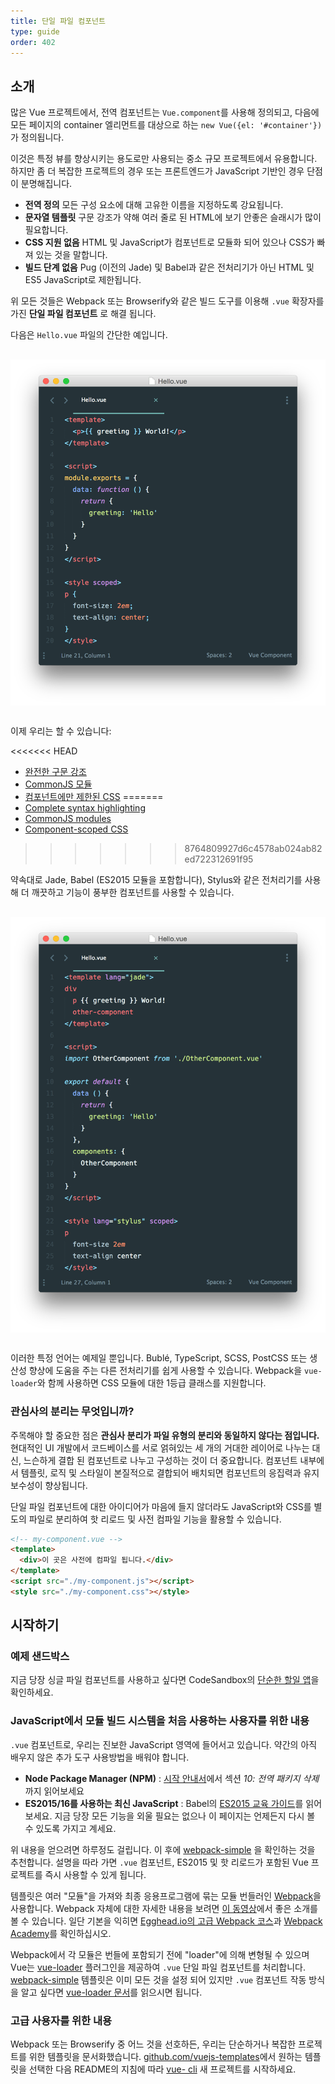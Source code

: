 ```yaml
---
title: 단일 파일 컴포넌트
type: guide
order: 402
---
```


## 소개

많은 Vue 프로젝트에서, 전역 컴포넌트는 `Vue.component`를 사용해 정의되고, 다음에 모든 페이지의 container 엘리먼트를 대상으로 하는 `new Vue({el: '#container'})`가 정의됩니다.

이것은 특정 뷰를 향상시키는 용도로만 사용되는 중소 규모 프로젝트에서 유용합니다. 하지만 좀 더 복잡한 프로젝트의 경우 또는 프론트엔드가 JavaScript 기반인 경우 단점이 분명해집니다.

- **전역 정의** 모든 구성 요소에 대해 고유한 이름을 지정하도록 강요됩니다.
- **문자열 템플릿** 구문 강조가 약해 여러 줄로 된 HTML에 보기 안좋은 슬래시가 많이 필요합니다.
- **CSS 지원 없음** HTML 및 JavaScript가 컴포넌트로 모듈화 되어 있으나 CSS가 빠져 있는 것을 말합니다.
- **빌드 단계 없음** Pug (이전의 Jade) 및 Babel과 같은 전처리기가 아닌 HTML 및 ES5 JavaScript로 제한됩니다.

위 모든 것들은 Webpack 또는 Browserify와 같은 빌드 도구를 이용해 `.vue` 확장자를 가진 **단일 파일 컴포넌트** 로 해결 됩니다.

다음은 `Hello.vue` 파일의 간단한 예입니다.

<img src="/images/vue-component.png" style="display: block; margin: 30px auto;">

이제 우리는 할 수 있습니다:

<<<<<<< HEAD
- [완전한 구문 강조](https://github.com/vuejs/awesome-vue#source-code-editing)
- [CommonJS 모듈](https://webpack.js.org/concepts/modules/#what-is-a-webpack-module)
- [컴포넌트에만 제한된 CSS](https://github.com/vuejs/vue-loader/blob/master/docs/en/features/scoped-css.md)
=======
- [Complete syntax highlighting](https://github.com/vuejs/awesome-vue#source-code-editing)
- [CommonJS modules](https://webpack.js.org/concepts/modules/#what-is-a-webpack-module)
- [Component-scoped CSS](https://vue-loader.vuejs.org/en/features/scoped-css.html)
>>>>>>> 8764809927d6c4578ab024ab82ed722312691f95

약속대로 Jade, Babel (ES2015 모듈을 포함합니다), Stylus와 같은 전처리기를 사용해 더 깨끗하고 기능이 풍부한 컴포넌트를 사용할 수 있습니다.

<img src="/images/vue-component-with-preprocessors.png" style="display: block; margin: 30px auto;">

이러한 특정 언어는 예제일 뿐입니다. Bublé, TypeScript, SCSS, PostCSS 또는 생산성 향상에 도움을 주는 다른 전처리기를 쉽게 사용할 수 있습니다. Webpack을 `vue-loader`와 함께 사용하면 CSS 모듈에 대한 1등급 클래스를 지원합니다.

### 관심사의 분리는 무엇입니까?

주목해야 할 중요한 점은 **관심사 분리가 파일 유형의 분리와 동일하지 않다는 점입니다.** 현대적인 UI 개발에서 코드베이스를 서로 얽혀있는 세 개의 거대한 레이어로 나누는 대신, 느슨하게 결합 된 컴포넌트로 나누고 구성하는 것이 더 중요합니다. 컴포넌트 내부에서 템플릿, 로직 및 스타일이 본질적으로 결합되어 배치되면 컴포넌트의 응집력과 유지 보수성이 향상됩니다.

단일 파일 컴포넌트에 대한 아이디어가 마음에 들지 않더라도 JavaScript와 CSS를 별도의 파일로 분리하여 핫 리로드 및 사전 컴파일 기능을 활용할 수 있습니다.

``` html
<!-- my-component.vue -->
<template>
  <div>이 곳은 사전에 컴파일 됩니다.</div>
</template>
<script src="./my-component.js"></script>
<style src="./my-component.css"></style>
```


## 시작하기

### 예제 샌드박스

지금 당장 싱글 파일 컴포넌트를 사용하고 싶다면 CodeSandbox의 [단순한 할일 앱](https://codesandbox.io/s/o29j95wx9)을 확인하세요.


### JavaScript에서 모듈 빌드 시스템을 처음 사용하는 사용자를 위한 내용

`.vue` 컴포넌트로, 우리는 진보한 JavaScript 영역에 들어서고 있습니다. 약간의 아직 배우지 않은 추가 도구 사용방법을 배워야 합니다.

- **Node Package Manager (NPM)** :  [시작 안내서](https://docs.npmjs.com/getting-started/what-is-npm)에서 섹션 _10: 전역 패키지 삭제_ 까지 읽어보세요
- **ES2015/16를 사용하는 최신 JavaScript** : Babel의 [ES2015 교육 가이드](https://babeljs.io/docs/learn-es2015/)를 읽어보세요. 지금 당장 모든 기능을 외울 필요는 없으나 이 페이지는 언제든지 다시 볼 수 있도록 가지고 계세요.

위 내용을 얻으려면 하루정도 걸립니다. 이 후에 [webpack-simple](https://github.com/vuejs-templates/webpack-simple) 을 확인하는 것을 추천합니다. 설명을 따라 가면 `.vue` 컴포넌트, ES2015 및 핫 리로드가 포함된 Vue 프로젝트를 즉시 사용할 수 있게 됩니다.

템플릿은 여러 "모듈"을 가져와 최종 응용프로그램에 묶는 모듈 번들러인 [Webpack](https://webpack.github.io/)을 사용합니다. Webpack 자체에 대한 자세한 내용을 보려면 [이 동영상](https://www.youtube.com/watch?v=WQue1AN93YU)에서 좋은 소개를 볼 수 있습니다. 일단 기본을 익히면 [Egghead.io의 고급 Webpack 코스](https://egghead.io/courses/using-webpack-for-production-javascript-applications)과 [Webpack Academy](https://webpack.academy/p/the-core-concepts)를 확인하십시오.

Webpack에서 각 모듈은 번들에 포함되기 전에 "loader"에 의해 변형될 수 있으며 Vue는 [vue-loader](https://github.com/vuejs/vue-loader) 플러그인을 제공하여 `.vue` 단일 파일 컴포넌트를 처리합니다. [webpack-simple](https://github.com/vuejs-templates/webpack-simple) 템플릿은 이미 모든 것을 설정 되어 있지만 `.vue` 컴포넌트 작동 방식을 알고 싶다면 [vue-loader 문서](https://vue-loader.vuejs.org)를 읽으시면 됩니다.

### 고급 사용자를 위한 내용

Webpack 또는 Browserify 중 어느 것을 선호하든, 우리는 단순하거나 복잡한 프로젝트를 위한 템플릿을 문서화했습니다. [github.com/vuejs-templates](https://github.com/vuejs-templates)에서 원하는 템플릿을 선택한 다음 README의 지침에 따라 [vue- cli](https://github.com/vuejs/vue-cli) 새 프로젝트를 시작하세요.
